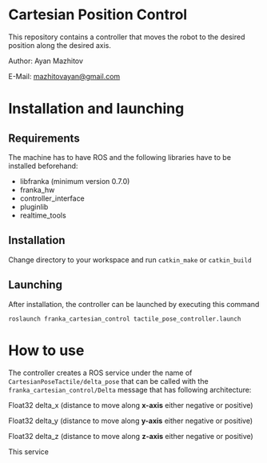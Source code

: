 # Cartesian Position Control 
This repository contains a controller that moves the robot to the desired position along the desired axis. 

Author: Ayan Mazhitov

E-Mail: mazhitovayan@gmail.com

# Installation and launching

## Requirements
The machine has to have ROS and the following libraries have to be installed beforehand:
- libfranka (minimum version 0.7.0)
- franka_hw
- controller_interface
- pluginlib
- realtime_tools

## Installation

Change directory to your workspace and run `catkin_make` or `catkin_build`

## Launching

After installation, the controller can be launched by executing this command

`roslaunch franka_cartesian_control tactile_pose_controller.launch`

# How to use

The controller creates a ROS service under the name of `CartesianPoseTactile/delta_pose` that can be called with the `franka_cartesian_control/Delta` message that has following architecture: 

Float32 delta_x (distance to move along **x-axis** either negative or positive)

Float32 delta_y (distance to move along **y-axis** either negative or positive)

Float32 delta_z (distance to move along **z-axis** either negative or positive)

This service 
